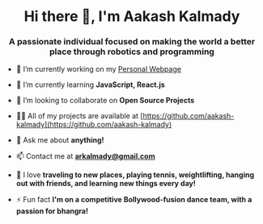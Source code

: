 <h1 align="center">Hi there 👋, I'm Aakash Kalmady</h1>
<h3 align="center">A passionate individual focused on making the world a better place through robotics and programming</h3>

- 🔭 I’m currently working on my [Personal Webpage](https://aakashkalmady.dev)

- 🌱 I’m currently learning **JavaScript, React.js**

- 👯 I’m looking to collaborate on **Open Source Projects**

- 👨‍💻 All of my projects are available at [https://github.com/aakash-kalmady](https://github.com/aakash-kalmady)

- 💬 Ask me about **anything!**

- 📫 Contact me at **arkalmady@gmail.com**

- 🌊 I love **traveling to new places, playing tennis, weightlifting, hanging out with friends, and learning new things every day!**

- ⚡ Fun fact **I'm on a competitive Bollywood-fusion dance team, with a passion for bhangra!**
